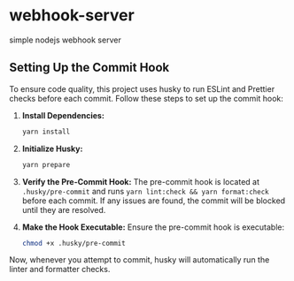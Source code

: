 # webhook-server

simple nodejs webhook server

## Setting Up the Commit Hook

To ensure code quality, this project uses husky to run ESLint and Prettier checks before each commit. Follow these steps to set up the commit hook:

1. **Install Dependencies:**

   ```bash
   yarn install
   ```

2. **Initialize Husky:**

   ```bash
   yarn prepare
   ```

3. **Verify the Pre-Commit Hook:**
   The pre-commit hook is located at `.husky/pre-commit` and runs `yarn lint:check && yarn format:check` before each commit. If any issues are found, the commit will be blocked until they are resolved.

4. **Make the Hook Executable:**
   Ensure the pre-commit hook is executable:
   ```bash
   chmod +x .husky/pre-commit
   ```

Now, whenever you attempt to commit, husky will automatically run the linter and formatter checks.
